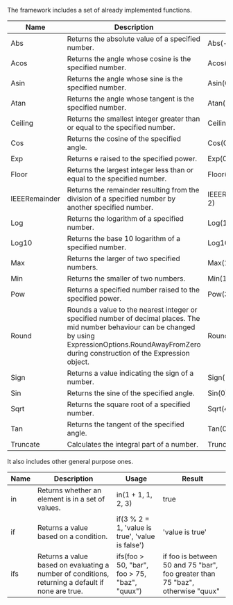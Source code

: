 The framework includes a set of already implemented functions.

|Name		|Description	|Usage	|Result
|-----------|---------------|-------|-------|
|Abs		|Returns the absolute value of a specified number.	|Abs(-1)	|1M |
|Acos		|Returns the angle whose cosine is the specified number.	|Acos(1)	|0d|
|Asin		|Returns the angle whose sine is the specified number.	|Asin(0)	|0d|
|Atan		|Returns the angle whose tangent is the specified number.	|Atan(0)	|0d|
|Ceiling	|Returns the smallest integer greater than or equal to the specified number.	|Ceiling(1.5)	|2d|
|Cos		|Returns the cosine of the specified angle.	|Cos(0)	|1d|
|Exp		|Returns e raised to the specified power.	|Exp(0)	|1d|
|Floor		|Returns the largest integer less than or equal to the specified number.	|Floor(1.5)	|1d|
|IEEERemainder	|Returns the remainder resulting from the division of a specified number by another specified number.	|IEEERemainder(3, 2)	|-1d|
|Log		|Returns the logarithm of a specified number.	|Log(1, 10)	|0d|
|Log10		|Returns the base 10 logarithm of a specified number.	|Log10(1)	|0d|
|Max		|Returns the larger of two specified numbers.	|Max(1, 2)	|2|
|Min		|Returns the smaller of two numbers.	|Min(1, 2)	|1|
|Pow		|Returns a specified number raised to the specified power.	|Pow(3, 2)	|9d|
|Round		|Rounds a value to the nearest integer or specified number of decimal places. The mid number behaviour can be changed by using ExpressionOptions.RoundAwayFromZero during construction of the Expression object.	|Round(3.222, 2)	|3.22d|
|Sign		|Returns a value indicating the sign of a number.	|Sign(-10)	|-1|
|Sin		|Returns the sine of the specified angle.	|Sin(0)	|0d|
|Sqrt		|Returns the square root of a specified number.	|Sqrt(4)	|2d|
|Tan		|Returns the tangent of the specified angle.	|Tan(0)	|0d|
|Truncate	|Calculates the integral part of a number.	|Truncate(1.7)	|1|

It also includes other general purpose ones.

|Name		|Description	|Usage	|Result
|-----------|---------------|-------|-------|
|in	|Returns whether an element is in a set of values.	|in(1 + 1, 1, 2, 3)	|true|
|if	|Returns a value based on a condition.	|if(3 % 2 = 1, 'value is true', 'value is false')	|'value is true'|
|ifs    |Returns a value based on evaluating a number of conditions, returning a default if none are true. | ifs(foo > 50, "bar", foo > 75, "baz", "quux") | if foo is between 50 and 75 "bar", foo greater than 75 "baz", otherwise "quux" |  
